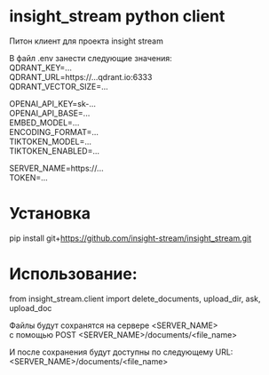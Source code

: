 # insight_stream python client
Питон клиент для проекта insight stream

В файл .env занести следующие значения:   
QDRANT_KEY=...   
QDRANT_URL=https://...qdrant.io:6333   
QDRANT_VECTOR_SIZE=...   

OPENAI_API_KEY=sk-...    
OPENAI_API_BASE=...   
EMBED_MODEL=...   
ENCODING_FORMAT=...  
TIKTOKEN_MODEL=...   
TIKTOKEN_ENABLED=...   

SERVER_NAME=https://...   
TOKEN=...   

# Установка   
pip install git+https://github.com/insight-stream/insight_stream.git    

# Использование:   
from insight_stream.client import delete_documents, upload_dir, ask, upload_doc

Файлы будут сохранятся на сервере <SERVER_NAME>   
с помощью POST <SERVER_NAME>/documents/<file_name>   

И после сохранения будут доступны по следующему URL:   
<SERVER_NAME>/documents/<file_name>   
